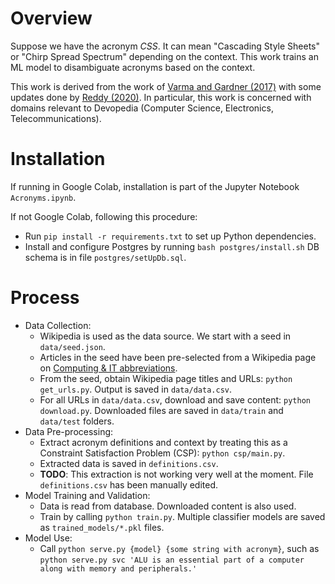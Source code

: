 # Overview

Suppose we have the acronym _CSS_. It can mean "Cascading Style Sheets" or "Chirp Spread Spectrum" depending on the context. This work trains an ML model to disambiguate acronyms based on the context.

This work is derived from the work of [Varma and Gardner (2017)](https://github.com/maya124/AcronymLookup) with some updates done by [Reddy (2020)](https://github.com/teja0508/AcronymLookup). In particular, this work is concerned with domains relevant to Devopedia (Computer Science, Electronics, Telecommunications).


# Installation

If running in Google Colab, installation is part of the Jupyter Notebook `Acronyms.ipynb`.

If not Google Colab, following this procedure:
- Run `pip install -r requirements.txt` to set up Python dependencies.
- Install and configure Postgres by running `bash postgres/install.sh` DB schema is in file `postgres/setUpDb.sql`.


# Process

- Data Collection:
    - Wikipedia is used as the data source. We start with a seed in `data/seed.json`.
    - Articles in the seed have been pre-selected from a Wikipedia page on [Computing & IT abbreviations](https://en.wikipedia.org/wiki/List_of_computing_and_IT_abbreviations).
    - From the seed, obtain Wikipedia page titles and URLs: `python get_urls.py`. Output is saved in `data/data.csv`.
    - For all URLs in `data/data.csv`, download and save content: `python download.py`. Downloaded files are saved in `data/train` and `data/test` folders.
- Data Pre-processing:
    - Extract acronym definitions and context by treating this as a Constraint Satisfaction Problem (CSP): `python csp/main.py`. 
    - Extracted data is saved in `definitions.csv`.
    - **TODO**: This extraction is not working very well at the moment. File `definitions.csv` has been manually edited.
- Model Training and Validation:
    - Data is read from database. Downloaded content is also used.
    - Train by calling `python train.py`. Multiple classifier models are saved as `trained_models/*.pkl` files.
- Model Use:
    - Call `python serve.py {model} {some string with acronym}`, such as `python serve.py svc 'ALU is an essential part of a computer along with memory and peripherals.'`
